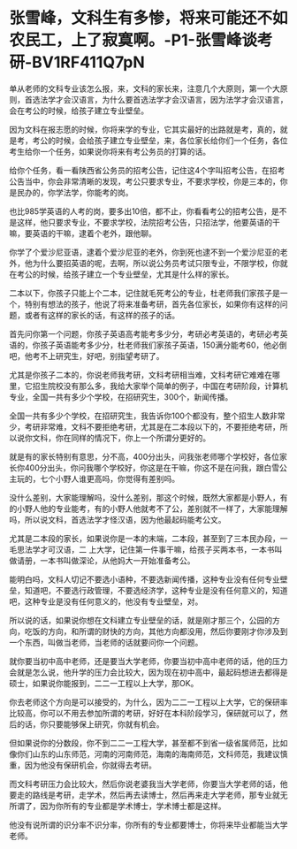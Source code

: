 # 张雪峰，文科生有多惨，将来可能还不如农民工，上了寂寞啊。-P1-张雪峰谈考研-BV1RF411Q7pN

单从老师的文科专业该怎么报，来，文科的家长来，注意几个大原则，第一个大原则，首选法学才会汉语言，为什么要首选法学才会汉语言，因为法学才会汉语言，会在考公的时候，给孩子建立专业壁垒。

因为文科在报志愿的时候，你将来学的专业，它其实最好的出路就是考，真的，就是考，考公的时候，会给孩子建立专业壁垒，来，各位家长给你们一个任务，各位考生给你一个任务，如果说你将来有考公务员的打算的话。

给你个任务，看一看陕西省公务员的招考公告，记住这4个字叫招考公告，在招考公告当中，你会非常清晰的发现，考公只要求专业，不要求学校，你是三本的，你是民办的，你学法学，你能考的岗。

也比985学英语的人考的岗，要多出10倍，都不止，你看看考公的招考公告，是不是这样，他只要求专业，不要求学校，法院招考公告，只招法学，他要英语的干嘛，要英语的干嘛，逮着个老外，跟他聊。

你学了个爱沙尼亚语，逮着个爱沙尼亚的老外，你到死也逮不到一个爱沙尼亚的老外，他为什么要招英语的呢，去啊，所以说公务员考试只限专业，不限学校，你就在考公的时候，给孩子建立一个专业壁垒，尤其是什么样的家长。

二本以下，你孩子只能上个二本，记住就毛死考公的专业，杜老师我们家孩子是一个，特别有想法的孩子，他说了将来准备考研，首先各位家长，如果你有这样的问题，或者有这样的家长的话，有这样的孩子的话。

首先问你第一个问题，你孩子英语高考能考多少分，考研必考英语的，考研必考英语的，你孩子英语能考多少分，杜老师我们家孩子英语，150满分能考60，他必倒吧，他考不上研究生，好吧，别指望考研了。

尤其是你孩子二本的，你说老师我考研，文科考研相当难，文科考研它难难在哪里，它招生院校没有那么多，我给大家举个简单的例子，中国在考研阶段，计算机专业，全国一共有多少个学校，在招研究生，300个，新闻传播。

全国一共有多少个学校，在招研究生，我告诉你100个都没有，整个招生人数非常少，考研非常难，文科不要拒绝考研，尤其是在二本段以下的，不要拒绝考研，所以说你文科，你在同样的情况下，你上一个所谓分更好的。

就是有的家长特别有意思，分不高，400分出头，问我张老师哪个学校好，各位家长你400分出头，你问我哪个学校好，你这是在干嘛，你这不是在问我，跟白雪公主玩的，七个小野人谁更高吗，你觉得有差别吗。

没什么差别，大家能理解吗，没什么差别，那这个时候，既然大家都是小野人，有的小野人他的专业能考，有的小野人他就考不了公，差别就不一样了，大家能理解吗，所以说文科，首选法学才怪汉语，因为他最起码能考公文。

尤其是二本段的家长，如果说你是一本的末端，二本段，甚至到了三本民办段，一 毛思法学才可汉语，二 上大学，记住第一件事干嘛，给孩子买两本书，一本书叫做请册，一本书叫做深论，从他妈大一开始准备考公。

能明白吗，文科人切记不要选小语种，不要选新闻传播，这种专业没有任何专业壁垒，知道吧，不要选行政管理，不要选经济学，这种专业是没有任何意义的，知道吧，这种专业是没有任何意义的，他没有专业壁垒，对。

所以说的话，如果说你想在文科建立专业壁垒的话，就是刚才那三个，公园的方向，吃饭的方向，和所谓的财快的方向，其他方向都没用，然后你要刚才你涉及到一个东西，叫做当老师，当老师的话就要问你一个问题。

就你要当初中高中老师，还是要当大学老师，你要当初中高中老师的话，他的压力会就是怎么说，他升学的压力会比较大，因为现在初中高中，最起码想进去都得是硕士，如果说你能报到，二二一工程以上大学，那OK。

你去老师这个方向是可以接受的，为什么，因为二二一工程以上大学，它的保研率比较高，你可以不用去参加所谓的考研，好好在本科阶段学习，保研就可以了，然后的话，你只要能够保上研究，你就有机会。

但如果说你的分数段，你不到二二一工程大学，甚至都不到省一级省属师范，比如像你们山东的山东师范，河南的河南师范，海南的海南师范，文科师范，我建议慎重，因为他没有保研机会，你就得去考研。

而文科考研压力会比较大，然后你说老婆我当大学老师，你要当大学老师的话，他要走的路线是考研，走学术，然后再去读博士，然后再来走大学老师，那专业就无所谓了，因为你所有的专业都是学术博士，学术博士都是这样。

他没有说所谓的识分率不识分率，你所有的专业都要博士，你将来毕业都能当大学老师。